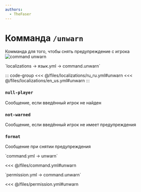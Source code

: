 ```yaml
---
authors:
  - TheFaser
---
```


# Комманда `/unwarn`

Комманда для того, чтобы снять предупреждение с игрока
![command unwarn](/commandunwarn.png)

[//]: # (localization)
<!--@include: @/parts/words.md#localization--> 
<!--@include: @/parts/words.md#path--> `localizations → язык.yml → command.unwarn`

<!--@include: @/parts/words.md#default--> 

::: code-group
<<< @/files/localizations/ru_ru.yml#unwarn
<<< @/files/localizations/en_us.yml#unwarn
:::

### `null-player`

Сообщение, если введённый игрок не найден

### `not-warned`

Сообщение, если введённый игрок не имеет предупреждения

### `format`

Сообщение при снятии предупреждения

[//]: # (command.yml)
<!--@include: @/parts/words.md#setting-->
<!--@include: @/parts/words.md#path--> `command.yml → unwarn`

<!--@include: @/parts/words.md#default-->
<<< @/files/command.yml#unwarn

<!--@include: @/parts/enable.md-->
<!--@include: @/parts/range.md-->
<!--@include: @/parts/aliases.md-->
<!--@include: @/parts/destination.md-->
<!--@include: @/parts/cooldown.md-->
<!--@include: @/parts/sound.md-->

[//]: # (permission.yml)
<!--@include: @/parts/words.md#permission-->
<!--@include: @/parts/words.md#path--> `permission.yml → command.unwarn`

<!--@include: @/parts/words.md#default-->
<<< @/files/permission.yml#unwarn

<!--@include: @/parts/permission/permissionTier3.md-->
<!--@include: @/parts/permission/cooldown.md-->
<!--@include: @/parts/permission/sound.md-->

